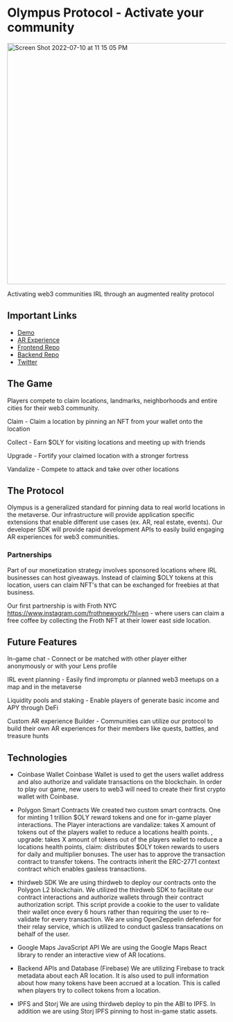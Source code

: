 # Olympus Protocol - Activate your community
<img width="556" alt="Screen Shot 2022-07-10 at 11 15 05 PM" src="https://user-images.githubusercontent.com/12074151/178182028-4af0854f-d5ad-4fe7-a9f0-1998768fdd1b.png">

Activating web3 communities IRL through an augmented reality protocol

## Important Links
- [Demo](https://project-olympus-fe.vercel.app/)
- [AR Experience](https://projectolympus.8thwall.app/hack-house/start)
- [Frontend Repo](https://github.com/dhernz/project-olympus-fe)
- [Backend Repo](https://github.com/KaiStryker/olympus-backend)
- [Twitter](https://twitter.com/ProtocolOlympus)

## The Game

Players compete to claim locations, landmarks, neighborhoods and entire cities for their web3 community.

Claim - Claim a location by pinning an NFT from your wallet onto the location

Collect - Earn $OLY for visiting locations and meeting up with friends 

Upgrade - Fortify your claimed location with a stronger fortress

Vandalize - Compete to attack and take over other locations


## The Protocol
Olympus is a generalized standard for pinning data to real world locations in the metaverse. Our infrastructure will provide application specific extensions that enable different use cases (ex. AR, real estate, events). Our developer SDK will provide rapid development APIs to easily build engaging AR experiences for web3 communities.

### Partnerships

Part of our monetization strategy involves sponsored locations where IRL businesses can host giveaways. Instead of claiming $OLY tokens at this location, users can claim NFT's that can be exchanged for freebies at that business. 

Our first partnership is with Froth NYC https://www.instagram.com/frothnewyork/?hl=en - where users can claim a free coffee by collecting the Froth NFT at their lower east side location.

## Future Features

In-game chat - Connect or be matched with other player either anonymously or with your Lens profile 

IRL event planning - Easily find impromptu or planned web3 meetups on a map and in the metaverse

Liquidity pools and staking - Enable players of generate basic income and APY through DeFi

Custom AR experience Builder - Communities can utilize our protocol to build their own AR experiences for their members like quests, battles, and treasure hunts

## Technologies

- Coinbase Wallet
Coinbase Wallet is used to get the users wallet address and also authorize and validate transactions on the blockchain. In order to play our game, new users to web3 will need to create their first crypto wallet with Coinbase.

- Polygon Smart Contracts
We created two custom smart contracts. One for minting 1 trillion $OLY reward tokens and one for in-game player interactions. The Player interactions are vandalize: takes X amount of tokens out of the players wallet to reduce a locations health points. , upgrade: takes X amount of tokens out of the players wallet to reduce a locations health points, claim: distributes $OLY token rewards to users for daily and multiplier bonuses. The user has to approve the transaction contract to transfer tokens. The contracts inherit the ERC-2771 context contract which enables gasless transactions. 

- thirdweb SDK
We are using thirdweb to deploy our contracts onto the Polygon L2 blockchain. We utilized the thirdweb SDK to facilitate our contract interactions and authorize wallets through their contract authorization script. This script provide a cookie to the user to validate their wallet once every 6 hours rather than requiring the user to re-validate for every transaction. We are using OpenZeppelin defender for their relay service, which is utilized to conduct gasless transacations on behalf of the user.
- Google Maps JavaScript API
We are using the Google Maps React library to render an interactive view of AR locations. 

- Backend APIs and Database (Firebase)
We are utilizing Firebase to track metadata about each AR location. It is also used to pull information about how many tokens have been accrued at a location. This is called when players try to collect tokens from a location. 

- IPFS and Storj
We are using thirdweb deploy to pin the ABI to IPFS. In addition we are using Storj IPFS pinning to host in-game static assets.

